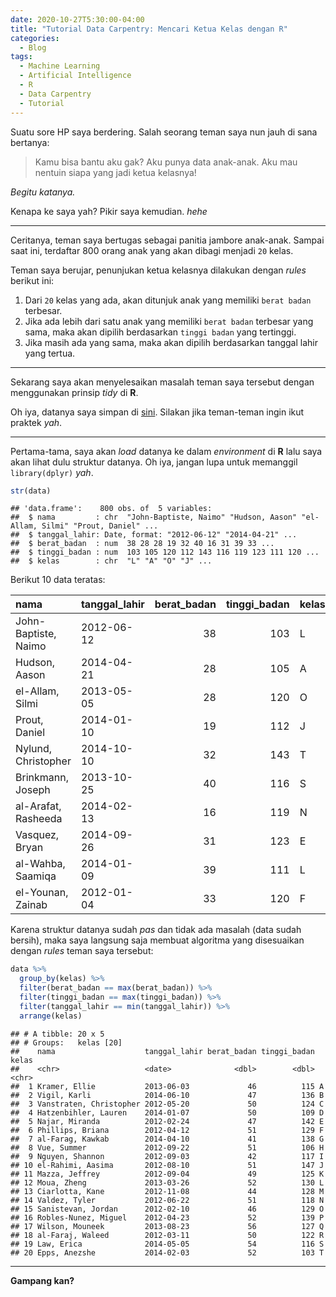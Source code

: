 ```yaml
---
date: 2020-10-27T5:30:00-04:00
title: "Tutorial Data Carpentry: Mencari Ketua Kelas dengan R"
categories:
  - Blog
tags:
  - Machine Learning
  - Artificial Intelligence
  - R
  - Data Carpentry
  - Tutorial
---
```



Suatu sore HP saya berdering. Salah seorang teman saya nun jauh di sana
bertanya:

> Kamu bisa bantu aku gak? Aku punya data anak-anak. Aku mau nentuin
> siapa yang jadi ketua kelasnya\!

*Begitu katanya.*

Kenapa ke saya yah? Pikir saya kemudian. *hehe*

-----

Ceritanya, teman saya bertugas sebagai panitia jambore anak-anak. Sampai
saat ini, terdaftar 800 orang anak yang akan dibagi menjadi `20` kelas.

Teman saya berujar, penunjukan ketua kelasnya dilakukan dengan *rules*
berikut ini:

1.  Dari `20` kelas yang ada, akan ditunjuk anak yang memiliki `berat
    badan` terbesar.
2.  Jika ada lebih dari satu anak yang memiliki `berat badan` terbesar
    yang sama, maka akan dipilih berdasarkan `tinggi badan` yang
    tertinggi.
3.  Jika masih ada yang sama, maka akan dipilih berdasarkan tanggal
    lahir yang tertua.

-----

Sekarang saya akan menyelesaikan masalah teman saya tersebut dengan
menggunakan prinsip *tidy* di **R**.

Oh iya, datanya saya simpan di
[sini](https://github.com/ikanx101/ikanx101.github.io/blob/master/_posts/data%20carpentry/ryo%20murasame/kelas%20anak.csv).
Silakan jika teman-teman ingin ikut praktek *yah*.

-----

Pertama-tama, saya akan *load* datanya ke dalam *environment* di **R**
lalu saya akan lihat dulu struktur datanya. Oh iya, jangan lupa untuk
memanggil `library(dplyr)` *yah*.

``` r
str(data)
```

    ## 'data.frame':    800 obs. of  5 variables:
    ##  $ nama         : chr  "John-Baptiste, Naimo" "Hudson, Aason" "el-Allam, Silmi" "Prout, Daniel" ...
    ##  $ tanggal_lahir: Date, format: "2012-06-12" "2014-04-21" ...
    ##  $ berat_badan  : num  38 28 28 19 32 40 16 31 39 33 ...
    ##  $ tinggi_badan : num  103 105 120 112 143 116 119 123 111 120 ...
    ##  $ kelas        : chr  "L" "A" "O" "J" ...

Berikut 10 data teratas:

| nama                 | tanggal\_lahir | berat\_badan | tinggi\_badan | kelas |
| :------------------- | :------------- | -----------: | ------------: | :---- |
| John-Baptiste, Naimo | 2012-06-12     |           38 |           103 | L     |
| Hudson, Aason        | 2014-04-21     |           28 |           105 | A     |
| el-Allam, Silmi      | 2013-05-05     |           28 |           120 | O     |
| Prout, Daniel        | 2014-01-10     |           19 |           112 | J     |
| Nylund, Christopher  | 2014-10-10     |           32 |           143 | T     |
| Brinkmann, Joseph    | 2013-10-25     |           40 |           116 | S     |
| al-Arafat, Rasheeda  | 2014-02-13     |           16 |           119 | N     |
| Vasquez, Bryan       | 2014-09-26     |           31 |           123 | E     |
| al-Wahba, Saamiqa    | 2014-01-09     |           39 |           111 | L     |
| el-Younan, Zainab    | 2012-01-04     |           33 |           120 | F     |

Karena struktur datanya sudah *pas* dan tidak ada masalah (data sudah
bersih), maka saya langsung saja membuat algoritma yang disesuaikan
dengan *rules* teman saya tersebut:

``` r
data %>% 
  group_by(kelas) %>% 
  filter(berat_badan == max(berat_badan)) %>% 
  filter(tinggi_badan == max(tinggi_badan)) %>% 
  filter(tanggal_lahir == min(tanggal_lahir)) %>% 
  arrange(kelas)
```

    ## # A tibble: 20 x 5
    ## # Groups:   kelas [20]
    ##    nama                    tanggal_lahir berat_badan tinggi_badan kelas
    ##    <chr>                   <date>              <dbl>        <dbl> <chr>
    ##  1 Kramer, Ellie           2013-06-03             46          115 A    
    ##  2 Vigil, Karli            2014-06-10             47          136 B    
    ##  3 Vanstraten, Christopher 2012-05-20             50          124 C    
    ##  4 Hatzenbihler, Lauren    2014-01-07             50          109 D    
    ##  5 Najar, Miranda          2012-02-24             47          142 E    
    ##  6 Phillips, Briana        2012-04-12             51          129 F    
    ##  7 al-Farag, Kawkab        2014-04-10             41          138 G    
    ##  8 Vue, Summer             2012-09-22             51          106 H    
    ##  9 Nguyen, Shannon         2012-09-03             42          117 I    
    ## 10 el-Rahimi, Aasima       2012-08-10             51          147 J    
    ## 11 Mazza, Jeffrey          2012-09-04             49          125 K    
    ## 12 Moua, Zheng             2013-03-26             52          130 L    
    ## 13 Ciarlotta, Kane         2012-11-08             44          128 M    
    ## 14 Valdez, Tyler           2012-06-22             51          118 N    
    ## 15 Sanistevan, Jordan      2012-02-10             46          129 O    
    ## 16 Robles-Nunez, Miguel    2012-04-23             52          139 P    
    ## 17 Wilson, Mouneek         2013-08-23             56          127 Q    
    ## 18 al-Faraj, Waleed        2012-03-11             50          122 R    
    ## 19 Law, Erica              2014-05-05             54          116 S    
    ## 20 Epps, Anezshe           2014-02-03             52          103 T

-----

**Gampang kan?**
